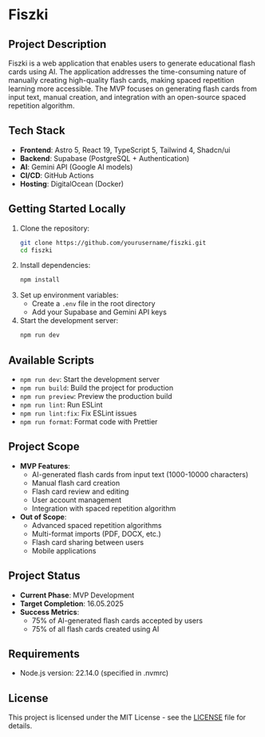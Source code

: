 # Fiszki

## Project Description

Fiszki is a web application that enables users to generate educational flash cards using AI. The application addresses the time-consuming nature of manually creating high-quality flash cards, making spaced repetition learning more accessible. The MVP focuses on generating flash cards from input text, manual creation, and integration with an open-source spaced repetition algorithm.

## Tech Stack

- **Frontend**: Astro 5, React 19, TypeScript 5, Tailwind 4, Shadcn/ui
- **Backend**: Supabase (PostgreSQL + Authentication)
- **AI**: Gemini API (Google AI models)
- **CI/CD**: GitHub Actions
- **Hosting**: DigitalOcean (Docker)

## Getting Started Locally

1. Clone the repository:
   ```bash
   git clone https://github.com/yourusername/fiszki.git
   cd fiszki
   ```
2. Install dependencies:
   ```bash
   npm install
   ```
3. Set up environment variables:
   - Create a `.env` file in the root directory
   - Add your Supabase and Gemini API keys
4. Start the development server:
   ```bash
   npm run dev
   ```

## Available Scripts

- `npm run dev`: Start the development server
- `npm run build`: Build the project for production
- `npm run preview`: Preview the production build
- `npm run lint`: Run ESLint
- `npm run lint:fix`: Fix ESLint issues
- `npm run format`: Format code with Prettier

## Project Scope

- **MVP Features**:
  - AI-generated flash cards from input text (1000-10000 characters)
  - Manual flash card creation
  - Flash card review and editing
  - User account management
  - Integration with spaced repetition algorithm
- **Out of Scope**:
  - Advanced spaced repetition algorithms
  - Multi-format imports (PDF, DOCX, etc.)
  - Flash card sharing between users
  - Mobile applications

## Project Status

- **Current Phase**: MVP Development
- **Target Completion**: 16.05.2025
- **Success Metrics**:
  - 75% of AI-generated flash cards accepted by users
  - 75% of all flash cards created using AI

## Requirements

- Node.js version: 22.14.0 (specified in .nvmrc)

## License

This project is licensed under the MIT License - see the [LICENSE](LICENSE) file for details.
